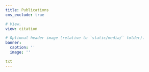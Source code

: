 ```yaml
---
title: Publications
cms_exclude: true

# View.
view: citation

# Optional header image (relative to `static/media/` folder).
banner:
  caption: ''
  image: ''

txt
---
```

<!-- <div style="margin-bottom: 1.5rem;">
  <a href="https://scholar.google.com/citations?user=YOUR_USER_ID" target="_blank" style="display: inline-flex; align-items: center; text-decoration: none; color: #3b82f6;">
    <i class="ai ai-google-scholar" style="margin-right: 0.5rem; font-size: 1.2em;"></i>
    Google Scholar Profile
  </a>
</div> -->
